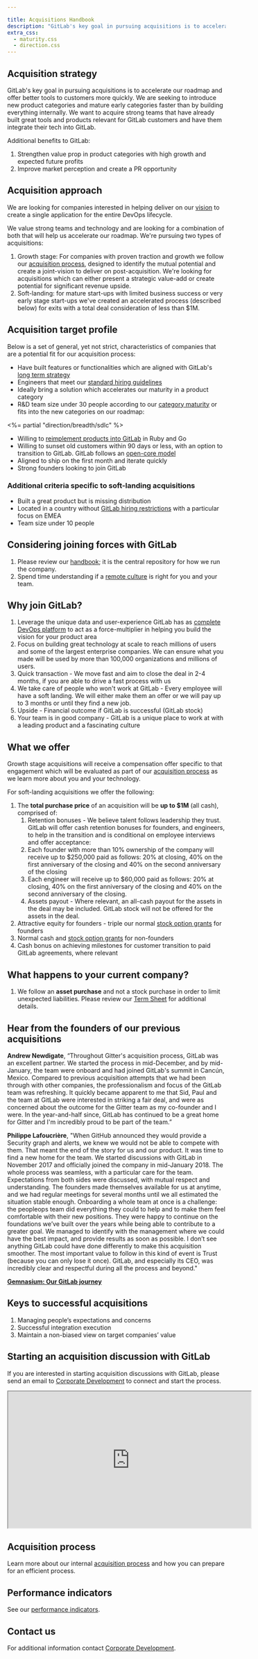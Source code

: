 ```yaml
---

title: Acquisitions Handbook
description: "GitLab's key goal in pursuing acquisitions is to accelerate our roadmap and offer better tools to customers more quickly."
extra_css:
  - maturity.css
  - direction.css
---
```








## Acquisition strategy

GitLab's key goal in pursuing acquisitions is to accelerate our roadmap and offer better tools to customers more quickly. We are seeking to introduce new product categories and mature early categories faster
than by building everything internally. We want to acquire strong teams that have already built great tools and products relevant for GitLab customers and have them integrate their tech into GitLab.

Additional benefits to GitLab:

1. Strengthen value prop in product categories with high growth and expected future profits
1. Improve market perception and create a PR opportunity

## Acquisition approach

We are looking for companies interested in helping deliver on our [vision](https://about.gitlab.com/direction/#vision) to create a single application for the entire DevOps lifecycle.

We value strong teams and technology and are looking for a combination of both that will help us accelerate our roadmap. We're pursuing two types of acquisitions:
1. Growth stage: For companies with proven traction and growth we follow our [acquisition process](/handbook/acquisitions/acquisition-process/), designed to identify the mutual potential and create a joint-vision to deliver on post-acquisition. We're looking for acquisitions which can either present a strategic value-add or create potential for significant revenue upside.
1. Soft-landing: for mature start-ups with limited business success or very early stage start-ups we've created an accelerated process (described below) for exits with a total deal consideration of less than $1M. 

## Acquisition target profile

Below is a set of general, yet not strict, characteristics of companies that are a potential fit for our acquisition process:

- Have built features or functionalities which are aligned with GitLab's [long term strategy](https://about.gitlab.com/direction/)
- Engineers that meet our [standard hiring guidelines](/job-families/engineering/backend-engineer/)
- Ideally bring a solution which accelerates our maturity in a product category
- R&D team size under 30 people
according to our [category maturity](https://about.gitlab.com/direction/maturity/) or fits into the new categories on our roadmap:

<div class="sdlc-partial"><%= partial "direction/breadth/sdlc" %></div>

- Willing to [reimplement products into GitLab](/handbook/product/single-application/) in Ruby and Go
- Willing to sunset old customers within 90 days or less, with an option to transition to GitLab. GitLab follows an [open-core model](/install/ce-or-ee/)
- Aligned to ship on the first month and iterate quickly
- Strong founders looking to join GitLab

### Additional criteria specific to soft-landing acquisitions
- Built a great product but is missing distribution
- Located in a country without [GitLab hiring restrictions](/handbook/people-group/employment-solutions/#country-hiring-guidelines) with a particular focus on EMEA
- Team size under 10 people


## Considering joining forces with GitLab

1. Please review our [handbook](/handbook/); it is the central repository for how we run the company.
1. Spend time understanding if a [remote culture](/handbook/company/culture/all-remote/) is right for you and your team.

## Why join GitLab?

1. Leverage the unique data and user-experience GitLab has as [complete DevOps platform](/handbook/product/single-application/) to act as a force-multiplier in helping you build the vision for your product area 
1. Focus on building great technology at scale to reach millions of users and some of the largest enterprise companies. We can ensure what you made will be used by more than 100,000 organizations and millions of users.
1. Quick transaction - We move fast and aim to close the deal in 2-4 months, if you are able to drive a fast process with us
1. We take care of people who won't work at GitLab - Every employee will have a soft landing. We will either make them an offer or we will pay up to 3 months or until they find a new job.
1. Upside - Financial outcome if GitLab is successful (GitLab stock)
1. Your team is in good company - GitLab is a unique place to work at with a leading product and a fascinating culture

## What we offer

Growth stage acquisitions will receive a compensation offer specific to that engagement which will be evaluated as part of our [acquisition process](/handbook/acquisitions/acquisition-process/) as we learn more about you and your technology.

For soft-landing acquisitions we offer the following:
1. The **total purchase price** of an acquisition will be **up to $1M** (all cash), comprised of:
    1. Retention bonuses - We believe talent follows leadership they trust. GitLab will offer cash retention bonuses for founders, and engineers, to help in the transition and is conditional on employee interviews and offer acceptance:
    1. Each founder with more than 10% ownership of the company will receive up to $250,000 paid as follows: 20% at closing, 40% on the first anniversary of the closing and 40% on the second anniversary of the closing
    1. Each engineer will receive up to $60,000 paid as follows: 20% at closing, 40% on the first anniversary of the closing and 40% on the second anniversary of the closing.
    1. Assets payout - Where relevant, an all-cash payout for the assets in the deal may be included. GitLab stock will not be offered for the assets in the deal.
1. Attractive equity for founders - triple our normal [stock option grants](/handbook/stock-options/) for founders
1. Normal cash and [stock option grants](/handbook/stock-options/) for non-founders
1. Cash bonus on achieving milestones for customer transition to paid GitLab agreements, where relevant


## What happens to your current company?

1. We follow an **asset purchase** and not a stock purchase in order to limit unexpected liabilities. Please review our [Term Sheet](https://docs.google.com/document/d/1_G2bXxhMe_qXrF8LdZcXwsCcIs1GJAS1-v42U2MV8a4) for additional details.

## Hear from the founders of our previous acquisitions

**Andrew Newdigate**, “Throughout Gitter's acquisition process, GitLab was an excellent partner. We started the process in mid-December, and by mid-January, the team were onboard and had joined GitLab's summit in Cancún, Mexico. Compared to previous acquisition attempts that we had been through with other companies, the professionalism and focus of the GitLab team was refreshing. It quickly became apparent to me that Sid, Paul and the team at GitLab were interested in striking a fair deal, and were as concerned about the outcome for the Gitter team as my co-founder and I were. In the year-and-half since, GitLab has continued to be a great home for Gitter and I'm incredibly proud to be part of the team.”

**Philippe Lafoucrière**, "When GitHub announced they would provide a Security graph and alerts, we knew we would not be able to compete with them. That meant the end of the story for us and our product. It was time to find a new home for the team. We started discussions with GitLab in November 2017 and officially joined the company in mid-January 2018. The whole process was seamless, with a particular care for the team. Expectations from both sides were discussed, with mutual respect and understanding.
The founders made themselves available for us at anytime, and we had regular meetings for several months until we all estimated the situation stable enough. Onboarding a whole team at once is a challenge: the peopleops team did everything they could to help and to make them feel comfortable with their new positions. They were happy to continue on the foundations we’ve built over the years while being able to contribute to a greater goal. We managed to identify with the management where we could have the best impact, and provide results as soon as possible.
I don’t see anything GitLab could have done differently to make this acquisition smoother. The most important value to follow in this kind of event is Trust (because you can only lose it once). GitLab, and especially its CEO, was incredibly clear and respectful during all the process and beyond."

**[Gemnasium: Our GitLab journey](https://about.gitlab.com/blog/2019/04/30/gemnasium-our-gitlab-journey/)**

## Keys to successful acquisitions

1. Managing people’s expectations and concerns
1. Successful integration execution
1. Maintain a non-biased view on target companies’ value

## Starting an acquisition discussion with GitLab

If you are interested in starting acquisition discussions with GitLab, please send an email to [Corporate Development](mailto:acquisitions@gitlab.com) to connect and start the process. 
<iframe src="https://www.youtube.com/embed/hcAaD3ujlqc" height="315" width="560"></iframe>

## Acquisition process

Learn more about our internal [acquisition process](/handbook/acquisitions/acquisition-process/) and how you can prepare for an efficient process.

## Performance indicators

See our [performance indicators](/handbook/product/performance-indicators/#acquisition-impact).

## Contact us

For additional information contact [Corporate Development](mailto:acquisitions@gitlab.com).
